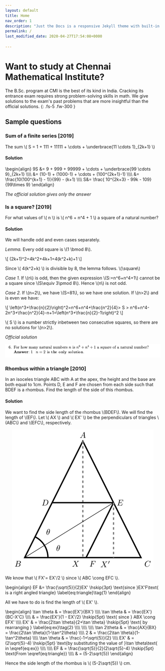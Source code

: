 ```yaml
---
layout: default
title: Home
nav_order: 1
description: "Just the Docs is a responsive Jekyll theme with built-in search that is easily customizable and hosted on GitHub Pages."
permalink: /
last_modified_date: 2020-04-27T17:54:08+0000

---
```


# Want to study at Chennai Mathematical Institute?

The B.Sc. program at CMI is the best of its kind in India. Cracking its entrance exam requires strong problem-solving skills in math.
We give solutions to the exam's past problems that are more insightful than the official solutions.
{: .fs-5 .fw-300 }

<!--
[View Topics](/docs/topics){: .btn .fs-5 .mb-4 .mb-md-0 }



CMI Question | Similar problem in Problem solving strategies
|---|--|
2019 Problem 6 |  Problem 76, Ch. 6. Number theory
2011 Problem 5, Part B    |  Problem 34, Ch. 5, Enumerative Combinatorics




https://amzn.to/30EkFAk


-->









## Sample questions


### Sum of a finite series [2019]

The sum \\( S = 1 + 111 + 11111 + \cdots + \underbrace{11 \cdots 1}_{2k+1} \\)


#### Solution


\begin{align}
9S &= 9 + 999 + 99999 + \cdots + \underbrace{99 \cdots 9}_{2k+1} \\\\\\\\
 &= (10-1) + (1000-1) + \cdots + (100^{2k+1}-1) \\\\\\\\
 &= \frac{10(100^{k+1} - 1)}{99} - (k+1) \\\\\\\\
S&= \frac{ 10^{2k+3} - 99k - 109}{99\times 9}
\end{align}


*The official solution gives only the answer*

### Is a square? [2019]
For what values of \\( n \\) is \\( n^6 + n^4 + 1 \\) a square of a natural number?



#### Solution

We will handle odd and even cases separately.

*Lemma.* Every odd square is \\(1 \bmod 8\\).

\\[ (2k+1)^2=4k^2+4k+1=4(k^2+k)+1 \\]

Since \\( 4(k^2+k) \\) is divisible by 8, the lemma follows. \\(\square\\)

*Case 1.* If \\(n\\) is odd, then the given expression \\(S:=n^6+n^4+1\\) cannot be a square since \\(S\equiv 3\pmod 8\\). Hence \\(n\\) is not odd.

*Case 2.* If \\(n=2\\), we have \\(S=81\\), so we have one solution. If \\(n>2\\) and is even we have:

\\[ \left(n^3+\frac{n}{2}\right)^2=n^6+n^4+\frac{n^2}{4}> S > n^6+n^4-2n^3+\frac{n^2}{4}-n+1=\left(n^3+\frac{n}{2}-1\right)^2 \\]

\\( S \\) is a number strictly inbetween two consecutive squares, so there are no solutions for \\(n>2\\).


*Official solution*

![](./assets/images/cmi_solution_2019.png)



### Rhombus within a triangle [2010]

In an isoceles triangle ABC  with A at the apex, the height and the base are both equal to
1cm. Points D, E and F are chosen from each side such that BDEF is a rhombus.  Find the length of the side of this rhombus.

#### Solution

We want to find the side length of the rhombus \\(BDEF\\).  We will find the length of \\(EF\\). Let \\( AX \\) and \\( EX' \\) be the perpendiculars of triangles \\(ABC\\) and \\(EFC\\), respectively.

<p style="text-align:center;"><img src="assets/images/cmi2010_bisector.svg"></p>

We know that \\( FX'= EX'/2 \\)  since \\( ABC \cong EFC \\).

\begin{align}
EF &= \frac{\sqrt{5}}{2}EX' \hskip{3pt} \text{since }EX'F\text{ is a right angled triangle}
\label{eq:triangle}\tag{1}
\end{align}


All we have to do is find the length of \\( EX' \\).

\begin{align}
\tan \theta & = \frac{EX'}{BX'} \\\\\\\\
\tan \theta & = \frac{EX'}{BC-X'C} \\\\\\\\
& = \frac{EX'}{1 - EX'/2} \hskip{5pt} \text{ since } ABX \cong EFX' \\\\\\\\
EX' & = \frac{2\tan \theta}{2+\tan \theta} \hskip{5pt} \text{ by rearranging } \label{eq:ex}\tag{2} \\\\\\\\
\\\\\\\\
\\\\\\\\
\tan 2\theta & = \frac{AX}{BX} = \frac{2\tan \theta}{1-\tan^2\theta} \\\\\\\\
2 & = \frac{2\tan \theta}{1-\tan^2\theta} \\\\\\\\
\tan \theta & = \frac{-1+\sqrt{5}}{2} \\\\\\\\
EX' & = (2\sqrt{5}-4) \hskip{5pt} \text{by substituting the value of }\tan \theta\text{ in \eqref{eq:ex}}
\\\\\\\\
\\\\\\\\
EF & = \frac{\sqrt{5}}{2}(2\sqrt{5}-4) \hskip{5pt} \text{From \eqref{eq:triangle}} \\\\\\\\
 & = (5-2\sqrt{5})
\end{align}



Hence the side length of the rhombus is  \\( (5-2\sqrt{5}) \\) cm.






